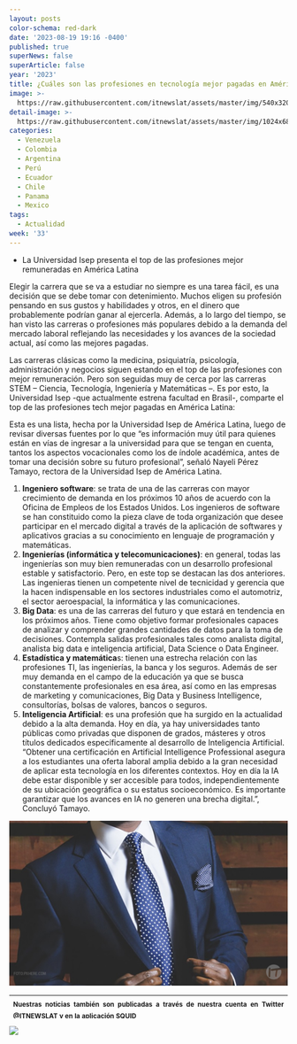 ```yaml
---
layout: posts
color-schema: red-dark
date: '2023-08-19 19:16 -0400'
published: true
superNews: false
superArticle: false
year: '2023'
title: ¿Cuáles son las profesiones en tecnología mejor pagadas en América Latina?
image: >-
  https://raw.githubusercontent.com/itnewslat/assets/master/img/540x320/Profesional-p.jpg
detail-image: >-
  https://raw.githubusercontent.com/itnewslat/assets/master/img/1024x680/Profesional-g.jpg
categories:
  - Venezuela
  - Colombia
  - Argentina
  - Perú
  - Ecuador
  - Chile
  - Panama
  - Mexico
tags:
  - Actualidad
week: '33'
---
```

- La Universidad Isep presenta el top de las profesiones mejor remuneradas en América Latina


Elegir la carrera que se va a estudiar no siempre es una tarea fácil, es una decisión que se debe tomar con detenimiento. Muchos eligen su profesión pensando en sus gustos y habilidades y otros, en el dinero que probablemente podrían ganar al ejercerla. Además, a lo largo del tiempo, se han visto las carreras o profesiones más populares debido a la demanda del mercado laboral reflejando las necesidades y los avances de la sociedad actual, así como las mejores pagadas. 

Las carreras clásicas como la medicina, psiquiatría, psicología, administración y negocios siguen estando en el top de las profesiones con mejor remuneración. Pero son seguidas muy de cerca por las carreras STEM – Ciencia, Tecnología, Ingeniería y Matemáticas –. Es por esto, la Universidad Isep -que actualmente estrena facultad en Brasil-, comparte el top de las profesiones tech mejor pagadas en América Latina:

Esta es una lista, hecha por la Universidad Isep de América Latina, luego de revisar diversas fuentes por lo que “es información muy útil para quienes están en vías de ingresar a la universidad para que se tengan en cuenta, tantos los aspectos vocacionales como los de índole académica, antes de tomar una decisión sobre su futuro profesional”, señaló Nayeli Pérez Tamayo, rectora de la Universidad Isep de América Latina.

1. **Ingeniero software**: se trata de una de las carreras con mayor crecimiento de demanda en los próximos 10 años de acuerdo con la Oficina de Empleos de los Estados Unidos. Los ingenieros de software se han constituido como la pieza clave de toda organización que desee participar en el mercado digital a través de la aplicación de softwares y aplicativos gracias a su conocimiento en lenguaje de programación y matemáticas. 
2. **Ingenierías (informática y telecomunicaciones)**: en general, todas las ingenierías son muy bien remuneradas con un desarrollo profesional estable y satisfactorio. Pero, en este top se destacan las dos anteriores. Las ingenieras tienen un competente nivel de tecnicidad y gerencia que la hacen indispensable en los sectores industriales como el automotriz, el sector aeroespacial, la informática y las comunicaciones.
3. **Big Data**: es una de las carreras del futuro y que estará en tendencia en los próximos años. Tiene como objetivo formar profesionales capaces de analizar y comprender grandes cantidades de datos para la toma de decisiones. Contempla salidas profesionales tales como analista digital, analista big data e inteligencia artificial, Data Science o Data Engineer. 
4. **Estadística y matemática**s: tienen una estrecha relación con las profesiones TI, las ingenierías, la banca y los seguros. Además de ser muy demanda en el campo de la educación ya que se busca constantemente profesionales en esa área, así como en las empresas de marketing y comunicaciones, Big Data y Business Intelligence, consultorías, bolsas de valores, bancos o seguros.
5. **Inteligencia Artificial**: es una profesión que ha surgido en la actualidad debido a la alta demanda. Hoy en día, ya hay universidades tanto públicas como privadas que disponen de grados, másteres y otros títulos dedicados específicamente al desarrollo de Inteligencia Artificial. “Obtener una certificación en Artificial Intelligence Professional asegura a los estudiantes una oferta laboral amplia debido a la gran necesidad de aplicar esta tecnología en los diferentes contextos. Hoy en día la IA debe estar disponible y ser accesible para todos, independientemente de su ubicación geográfica o su estatus socioeconómico. Es importante garantizar que los avances en IA no generen una brecha digital.”, Concluyó Tamayo.

![](https://raw.githubusercontent.com/itnewslat/assets/master/img/540x320/Profesional-p.jpg)

<table style="height: 42px;" width="569">
<tbody>
<tr>
<td style="text-align: justify;"><sub><strong>Nuestras noticias también son publicadas a través de nuestra cuenta en Twitter <a href="https://twitter.com/itnewslat?lang=es">@ITNEWSLAT</a> y en la aplicación <a href="https://squidapp.co/en/">SQUID</a></strong></sub></td>
</tr>
</tbody>
</table>

<img src="https://tracker.metricool.com/c3po.jpg?hash=56f88a41e39ab42c063cc51676587a04"/>